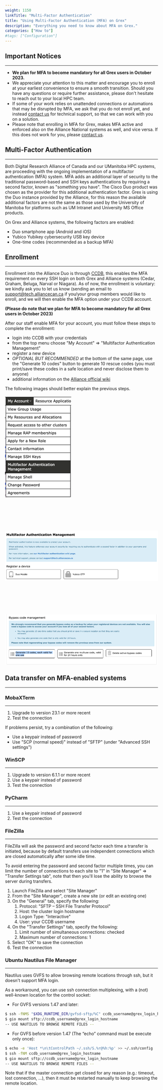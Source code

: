 ```yaml
---
weight: 1150
linkTitle: "Multi-Factor Authentication"
title: "Using Multi-Factor Authentication (MFA) on Grex"
description: "Everything you need to know about MFA on Grex."
categories: ["How to"]
#tags: ["Configuration"]
---
```


## Important Notices
---

- **We plan for MFA to become mandatory for all Grex users in October 2023.**
- We appreciate your attention to this matter and encourage you to enroll at your earliest convenience to ensure a smooth transition. Should you have any questions or require further assistance, please don't hesitate to reach out to your local HPC team.
- If some of your work relies on unattended connections or automations that may be disrupted by MFA, we ask that you do not enroll yet, and instead [contact us](mailto:support@tech.alliancecan.ca) for technical support, so that we can work with you on a solution.
- Please note that enrolling in MFA for Grex, makes MFA active and enforced also on the Alliance National systems as well, and vice versa. If this does not work for you, please [contact us](mailto:support@tech.alliancecan.ca).

## Multi-Factor Authentication
---

Both Digital Research Alliance of Canada and our UManitoba HPC systems, are proceeding with the ongoing implementation of a multifactor authentication (MFA) system.
MFA adds an additional layer of security to the traditional password-based and SSH keys authentications by requiring a second factor, known as "something you have".
The Cisco Duo product was chosen as the provider for this additional authentication factor.
Grex is using the Duo instance provided by the Alliance, for this reason the available additional factors are not the same as those used by the University of Manitoba for platforms such as UM Intranet and University MS Office products.

On Grex and Alliance systems, the following factors are enabled:

- Duo smartphone app (Android and iOS)
- Yubico Yubikey cybersecurity USB key device
- One-time codes (recommended as a backup MFA)

## Enrollment
---

Enrollment into the Alliance Duo is through [CCDB](https://ccdb.alliancecan.ca), this enables the MFA requirement on every SSH login on both Grex and Alliance systems (Cedar, Graham, Beluga, Narval or Niagara).
As of now, the enrollment is voluntary: we kindly ask you to let us know (sending an email to [support@tech.alliancecan.ca](mailto:support@tech.alliancecan.ca) if you/your group members would like to enroll, and we will then enable the MFA option under your CCDB account.

**(Please do note that we plan for MFA to become mandatory for all Grex users in October 2023)**

After our staff enable MFA for your account, you must follow these steps to complete the enrollment:

- login into CCDB with your credentials
- from the top menu choose "My Account" => "Multifactor Authentication Management"
- register a new device
- *OPTIONAL BUT RECOMMENDED* at the bottom of the same page, use the "Generate 10 codes" button to generate 10 rescue codes (you must print/save these codes in a safe location and never disclose them to anyone)
- additional information on the [Alliance official wiki](https://docs.alliancecan.ca/wiki/Multifactor_authentication)

The following images should better explain the previous steps.

![MFA Menu](/mfa/01_mfa_menu.png)

&nbsp;

&nbsp;

&nbsp;

![MFA Devices](/mfa/02_mfa_device.png)

&nbsp;

&nbsp;

&nbsp;

![MFA Codes](/mfa/03_mfa_codes.png)

## Data transfer on MFA-enabled systems
---

### MobaXTerm
---

1. Upgrade to version 23.1 or more recent
2. Test the connection

If problems persist, try a combination of the following:

- Use a keypair instead of password
- Use "SCP (normal speed)" instead of "SFTP" (under "Advanced SSH settings")

### WinSCP
---

1. Upgrade to version 6.1.1 or more recent
2. Use a keypair instead of password
3. Test the connection

### PyCharm
---

1. Use a keypair instead of password
2. Test the connection

### FileZilla
---

FileZilla will ask the password and second factor each time a transfer is initiated, because by default transfers use independent connections which are closed automatically after some idle time.

To avoid entering the password and second factor multiple times, you can limit the number of connections to each site to "1" in "Site Manager" => "Transfer Settings tab", note that then you'll lose the ability to browse the server during transfers.

1. Launch FileZilla and select "Site Manager"
2. From the "Site Manager", create a new site (or edit an existing one)
3. On the "General" tab, specify the following:
   1. Protocol: "SFTP – SSH File Transfer Protocol"
   2. Host: the cluster login hostname
   3. Logon Type: "Interactive"
   4. User: your CCDB username
4. On the "Transfer Settings" tab, specify the following:
   1. Limit number of simultaneous connections: checked
   2. Maximum number of connections: 1
5. Select "OK" to save the connection
6. Test the connection

### Ubuntu Nautilus File Manager
---

Nautilus uses GVFS to allow browsing remote locations through ssh, but it doesn't support MFA login.

As a workaround, you can use ssh connection multiplexing, with a (not) well-known location for the control socket:

- For GVFS versions 1.47 and later:
```bash
$ ssh -fNMS "$XDG_RUNTIME_DIR/gvfsd-sftp/%C" ccdb_username@grex_login_hostname
$ gio mount sftp://ccdb_username@grex_login_hostname
-- USE NAUTILUS TO BROWSE REMOTE FILES --
````

- For GVFS before version 1.47 (The “echo” command must be execute only once):
```bash
$ echo -e 'Host *\n\tControlPath ~/.ssh/S.%r@%h:%p' >> ~/.ssh/config
$ ssh -fNM ccdb_username@grex_login_hostname
$ gio mount sftp://ccdb_username@grex_login_hostname
-- USE NAUTILUS TO BROWSE REMOTE FILES --
```

Note that if the master connection get closed for any reason (e.g.: timeout, lost connection, ...), then it must be restarted manually to keep browsing the remote location.

<!-- {{< treeview display="tree" />}} -->

<!-- Changes and update:
* 
*
*
-->
